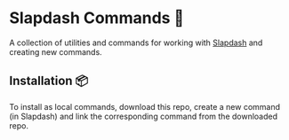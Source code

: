 # Slapdash Commands 🚀

A collection of utilities and commands for working with [Slapdash](https://slapdash.com/) and creating new commands.

## Installation 📦

To install as local commands, download this repo, create a new command (in Slapdash) and link the corresponding command from the downloaded repo.